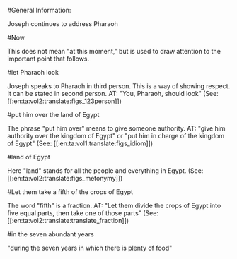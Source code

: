 #General Information:

Joseph continues to address Pharaoh

#Now

This does not mean "at this moment," but is used to draw attention to the important point that follows.

#let Pharaoh look

Joseph speaks to Pharaoh in third person. This is a way of showing respect. It can be stated in second person. AT: "You, Pharaoh, should look" (See: [[:en:ta:vol2:translate:figs_123person]])

#put him over the land of Egypt

The phrase "put him over" means to give someone authority. AT: "give him authority over the kingdom of Egypt" or "put him in charge of the kingdom of Egypt" (See: [[:en:ta:vol1:translate:figs_idiom]])

#land of Egypt

Here "land" stands for all the people and everything in Egypt. (See: [[:en:ta:vol2:translate:figs_metonymy]])

#Let them take a fifth of the crops of Egypt

The word "fifth" is a fraction. AT: "Let them divide the crops of Egypt into five equal parts, then take one of those parts" (See: [[:en:ta:vol2:translate:translate_fraction]])

#in the seven abundant years

"during the seven years in which there is plenty of food"